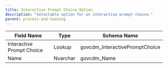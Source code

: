 ```yaml
---
title: Interactive Prompt Choice Option
description: "Selectable option for an interactive prompt choice."
parent: process-and-tasking
---
```


| Field Name                | Type   | Schema Name           |
|---------------------------|--------|----------------------|
| Interactive Prompt Choice | Lookup | govcdm_InteractivePromptChoice|
| Name                      | Nvarchar| govcdm_Name          |

